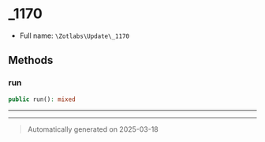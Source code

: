
# _1170





* Full name: `\Zotlabs\Update\_1170`




## Methods


### run



```php
public run(): mixed
```












***


***
> Automatically generated on 2025-03-18
